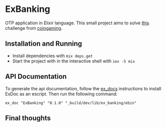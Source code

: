 # ExBanking

OTP application in Elixir language. This small project aims to solve [this](https://coingaming.github.io/elixir-test/) challenge from [coingaming](https://coingaming.io/).

## Installation and Running

- Install dependencies with `mix deps.get`
- Start the project with in the interactive shell with `iex -S mix`


## API Documentation

To generate the api documentation, follow the [ex_docs](https://github.com/elixir-lang/ex_doc) instructions to install ExDoc as an escript. Then run the following command:

```shell
ex_doc "ExBanking" "0.1.0" "_build/dev/lib/ex_banking/ebin"   
```

## Final thoughts